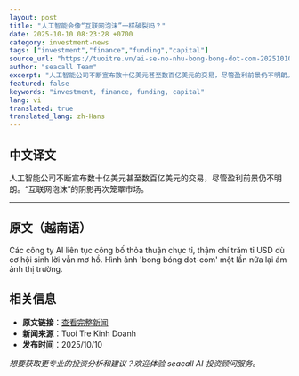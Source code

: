 ```yaml
---
layout: post
title: "人工智能会像“互联网泡沫”一样破裂吗？"
date: 2025-10-10 08:23:28 +0700
category: investment-news
tags: ["investment","finance","funding","capital"]
source_url: "https://tuoitre.vn/ai-se-no-nhu-bong-bong-dot-com-2025101008022702.htm"
author: "seacall Team"
excerpt: "人工智能公司不断宣布数十亿美元甚至数百亿美元的交易，尽管盈利前景仍不明朗。“互联网泡沫”的阴影再次笼罩市场。..."
featured: false
keywords: "investment, finance, funding, capital"
lang: vi
translated: true
translated_lang: zh-Hans
---
```


## 中文译文

人工智能公司不断宣布数十亿美元甚至数百亿美元的交易，尽管盈利前景仍不明朗。“互联网泡沫”的阴影再次笼罩市场。

---

## 原文（越南语）

Các công ty AI liên tục công bố thỏa thuận chục tỉ, thậm chí trăm tỉ USD dù cơ hội sinh lời vẫn mơ hồ. Hình ảnh 'bong bóng dot-com' một lần nữa lại ám ảnh thị trường.

## 相关信息

- **原文链接**：[查看完整新闻](https://tuoitre.vn/ai-se-no-nhu-bong-bong-dot-com-2025101008022702.htm)
- **新闻来源**：Tuoi Tre Kinh Doanh
- **发布时间**：2025/10/10

*想要获取更专业的投资分析和建议？欢迎体验 seacall AI 投资顾问服务。*